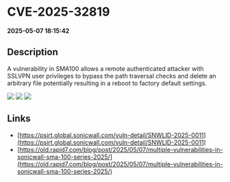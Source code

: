 # CVE-2025-32819

**2025-05-07 18:15:42**

## Description
A vulnerability in SMA100 allows a remote authenticated attacker with SSLVPN user privileges to bypass the path traversal checks and delete an arbitrary file potentially resulting in a reboot to factory default settings.

![](https://img.shields.io/static/v1?label=Score&message=8.8&color=red)
![](https://img.shields.io/static/v1?label=Severity&message=HIGH&color=red)
![](https://img.shields.io/static/v1?label=CWE&message=Auth&color=green)

## Links
- [https://psirt.global.sonicwall.com/vuln-detail/SNWLID-2025-0011](https://psirt.global.sonicwall.com/vuln-detail/SNWLID-2025-0011)
- [https://old.rapid7.com/blog/post/2025/05/07/multiple-vulnerabilities-in-sonicwall-sma-100-series-2025/](https://old.rapid7.com/blog/post/2025/05/07/multiple-vulnerabilities-in-sonicwall-sma-100-series-2025/)
